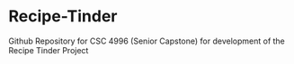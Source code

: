# Recipe-Tinder
Github Repository for CSC 4996 (Senior Capstone) for development of the Recipe Tinder Project
